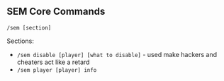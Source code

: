 ## SEM Core Commands

`/sem [section]`

Sections:
* `/sem disable [player] [what to disable]` - used make hackers and cheaters act like a retard
* `/sem player [player] info`
